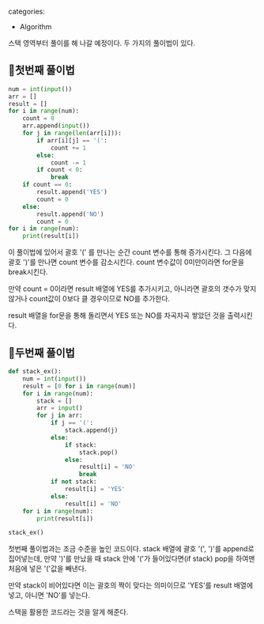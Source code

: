 categories:
  - Algorithm

스택 영역부터 풀이를 해 나갈 예정이다. 두 가지의 풀이법이 있다.

## 🍕첫번째 풀이법

```python
num = int(input())
arr = []
result = []
for i in range(num):
    count = 0
    arr.append(input())
    for j in range(len(arr[i])):
        if arr[i][j] == '(':
            count += 1
        else:
            count -= 1
        if count < 0:
            break
    if count == 0:
        result.append('YES')
        count = 0
    else:
        result.append('NO')
        count = 0
for i in range(num):
    print(result[i])
```

이 풀이법에 있어서 괄호 '(' 를 만나는 순간 count 변수를 통해 증가시킨다.
그 다음에 괄호 ')'를 만나면 count 변수를 감소시킨다.
count 변수값이 0미만이라면 for문을 break시킨다.

만약 count = 0이라면 result 배열에 YES를 추가시키고, 아니라면 괄호의 갯수가 맞지 않거나 count값이 0보다 클 경우이므로 NO를 추가한다.

result 배열을 for문을 통해 돌리면서 YES 또는 NO를 차곡차곡 쌓았던 것을 출력시킨다.

## 🍕두번째 풀이법

```python
def stack_ex():
    num = int(input())
    result = [0 for i in range(num)]
    for i in range(num):
        stack = []
        arr = input()
        for j in arr:
            if j == '(':
                stack.append(j)
            else:
                if stack:
                    stack.pop()
                else:
                    result[i] = 'NO'
                    break
            if not stack:
                result[i] = 'YES'
            else:
                result[i] = 'NO'
    for i in range(num):
        print(result[i])

stack_ex()
```

첫번째 풀이법과는 조금 수준을 높인 코드이다.
stack 배열에 괄호 '(', ')'를 append로 집어넣는데,
만약 ')'를 만났을 때 stack 안에 '('가 들어있다면(if stack) pop을 하여맨 처음에 넣은 '('값을 빼낸다.

만약 stack이 비어있다면 이는 괄호의 짝이 맞다는 의미이므로 'YES'를 result 배열에 넣고, 아니면 'NO'를 넣는다.

스택을 활용한 코드라는 것을 알게 해준다.